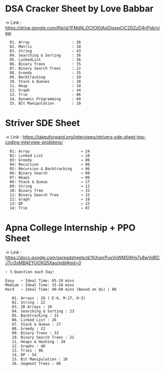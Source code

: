 # DSA Cracker Sheet by Love Babbar

-> Link : https://drive.google.com/file/d/1FMdN_OCfOI0iAeDlqswCiC2DZzD4nPsb/view

      01. Array                   : 36
      02. Matrix                  : 10
      03. String                  : 43
      04. Searching & Sorting     : 36
      05. LinkedList              : 36
      06. Binary Trees            : 35
      07. Binary Search Trees     : 22
      08. Greedy                  : 35
      09. Backtracking            : 19
      10. Stack & Queues          : 38
      11. Heap                    : 18
      12. Graph                   : 44
      13. Trie                    : 06
      14. Dynamic Programming     : 60
      15. Bit Manipulation        : 10

# Striver SDE Sheet

-> Link : https://takeuforward.org/interviews/strivers-sde-sheet-top-coding-interview-problems/

      01: Array                       → 24
      02: Linked List                 → 18
      03: Greedy                      → 06
      04: Recursion                   → 06
      05: Recursion & Backtracking    → 06
      06: Binary Search               → 08
      07: Heaps                       → 06
      08: Stack & Queue               → 17
      09: String                      → 12
      10: Binary Tree                 → 33
      11: Binary Search Tree          → 15
      12: Graph                       → 18
      13: DP                          → 15
      14: Trie                        → 07
      
  # Apna College Internship + PPO Sheet
  
 -> Link : https://docs.google.com/spreadsheets/d/1hXserPuxVoWMG9Hs7y8wVdRCJTcj3xMBAEYUOXQ5Xag/edit#gid=0
 
    💡 5-Question each Day!
    
    Easy   ~ Ideal Time: 05-10 mins
    Medium ~ Ideal Time: 15-20 mins
    Hard   ~ Ideal Time: 40-60 mins (Based on Qs) | 88
 
       01. Arrays : 26 ( E-6, M-17, H-3)
       02. String : 22
       03. 2D Arrays : 10
       04. Searching & Sorting : 23
       05. Backtracking : 21
       06. Linked List : 26
       07. Stack & Queue : 27
       08. Greedy : 22
       09. Binary Trees : 33
       10. Binary Search Trees : 21
       11. Heaps & Hashing : 28
       12. Graphs : 40
       13. Tries : 06
       14. DP : 54
       15. Bit Manipulation : 10
       16. Segment Trees : 06
